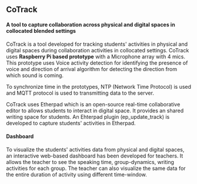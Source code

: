 ## CoTrack
#### A tool to capture collaboration across physical and digital spaces in collocated blended settings
CoTrack is a tool developed for tracking students' activities in physical and digital spaces during collaboration activities in collocated settings. CoTrack uses **Raspberry Pi based prototype** with a Microphone array with 4 mics. This prototype uses Voice activity detection for identifying the presence of voice and direction of arrival algorithm for detecting the direction from which sound is coming.

To synchronize time in the prototypes, NTP (Network Time Protocol) is used and MQTT protocol is used to transmitting data to the server.

CoTrack uses Etherpad which is an open-source real-time collaborative editor to allows students to interact in digital space. It provides an shared writing space for students. An Ehterpad plugin (ep_update_track) is developed to capture students' activities in Etherpad.

#### Dashboard
To visualize the students' activities data from physical and digital spaces, an interactive web-based dashboard has been developed for teachers. It allows the teacher to see the speaking time, group-dynamics, writing activities for each group. The teacher can also visualize the same data for the entire duration of activity using different time-window.  
